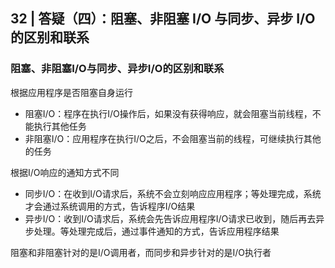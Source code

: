 ## 32 | 答疑（四）：阻塞、非阻塞 I/O 与同步、异步 I/O 的区别和联系

### 阻塞、非阻塞I/O与同步、异步I/O的区别和联系

根据应用程序是否阻塞自身运行
+ 阻塞I/O：程序在执行I/O操作后，如果没有获得响应，就会阻塞当前线程，不能执行其他任务
+ 非阻塞I/O：应用程序在执行I/O之后，不会阻塞当前的线程，可继续执行其他的任务

根据I/O响应的通知方式不同

+ 同步I/O：在收到I/O请求后，系统不会立刻响应应用程序；等处理完成，系统才会通过系统调用的方式，告诉程序I/O结果
+ 异步I/O：收到I/O请求后，系统会先告诉应用程序I/O请求已收到，随后再去异步处理。等处理完成后，通过事件通知的方式，告诉应用程序结果

阻塞和非阻塞针对的是I/O调用者，而同步和异步针对的是I/O执行者


